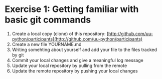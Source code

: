 # Exercise 1: Getting familiar with basic git commands

1. Create a local copy (clone) of this repository: [http://github.com/uu-python/participants](http://github.com/uu-python/participants)
2. Create a new file YOURNAME.md
3. Writing somehting about yourself and add your file to the files tracked by git
4. Commit your local changes and give a meaningful log message
5. Update your local repository by pulling from the remote
6. Update the remote repository by pushing your local changes

